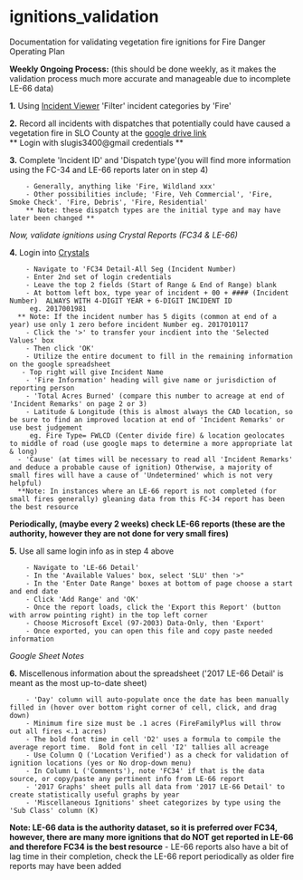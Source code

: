 # ignitions_validation
Documentation for validating vegetation fire ignitions for Fire Danger Operating Plan

**Weekly Ongoing Process:** 
(this should be done weekly, as it makes the validation process much more accurate and manageable due to incomplete LE-66 data)

   **1.** Using [Incident Viewer](http://incidents.slocountyfire.org/) 'Filter' incident categories by 'Fire'
  
   **2.** Record all incidents with dispatches that potentially could have caused a vegetation fire in SLO County at the [google drive link](https://docs.google.com/spreadsheets/d/1Q5jG-l3zrVk_KewulYnyV7hiYdzqAW0jLGpAjOuZw0g/edit?usp=sharing)  
    ** Login with slugis3400@gmail credentials **
  
   **3.** Complete 'Incident ID' and 'Dispatch type'(you will find more information using the FC-34 and LE-66 reports later on in step 4) 
   
        - Generally, anything like 'Fire, Wildland xxx'
        - Other possibilities include; 'Fire, Veh Commercial', 'Fire, Smoke Check'. 'Fire, Debris', 'Fire, Residential'
        ** Note: these dispatch types are the initial type and may have later been changed **
  
 *Now, validate ignitions using Crystal Reports (FC34 & LE-66)*
  
   **4.** Login into [Crystals](https://webrpt.fire.ca.gov/BOE/BI)
   
        - Navigate to 'FC34 Detail-All Seg (Incident Number)
        - Enter 2nd set of login credentials
        - Leave the top 2 fields (Start of Range & End of Range) blank
        - At bottom left box, type year of incident + 00 + #### (Incident Number)  ALWAYS WITH 4-DIGIT YEAR + 6-DIGIT INCIDENT ID
         eg. 2017001981
      ** Note: If the incident number has 5 digits (common at end of a year) use only 1 zero before incident Number eg. 2017010117
        - Click the '>' to transfer your incdient into the 'Selected Values' box
        - Then click 'OK'
        - Utilize the entire document to fill in the remaining information on the google spreadsheet
       - Top right will give Incident Name
        - 'Fire Information' heading will give name or jurisdiction of reporting person
        - 'Total Acres Burned' (compare this number to acreage at end of 'Incident Remarks' on page 2 or 3)
        - Latitude & Longitude (this is almost always the CAD location, so be sure to find an improved location at end of 'Incident Remarks' or use best judgement
         eg. Fire Type= FWLCD (Center divide fire) & location geolocates to middle of road (use google maps to determine a more appropriate lat & long)
      - 'Cause' (at times will be necessary to read all 'Incident Remarks' and deduce a probable cause of ignition) Otherwise, a majority of small fires will have a cause of 'Undetermined' which is not very helpful)
      **Note: In instances where an LE-66 report is not completed (for small fires generally) gleaning data from this FC-34 report has been the best resource 
      
**Periodically, (maybe every 2 weeks) check LE-66 reports (these are the authority, however they are not done for very small fires)**
     
   **5.** Use all same login info as in step 4 above
   
        - Navigate to 'LE-66 Detail'
        - In the 'Available Values' box, select 'SLU' then '>" 
        - In the 'Enter Date Range' boxes at bottom of page choose a start and end date
        - Click 'Add Range' and 'OK'
        - Once the report loads, click the 'Export this Report' (button with arrow pointing right) in the top left corner
        - Choose Microsoft Excel (97-2003) Data-Only, then 'Export'
        - Once exported, you can open this file and copy paste needed information
    
 *Google Sheet Notes*
 
   **6.** Miscellenous information about the spreadsheet ('2017 LE-66 Detail' is meant as the most up-to-date sheet)
   
        - 'Day' column will auto-populate once the date has been manually filled in (hover over bottom right corner of cell, click, and drag down)
        - Minimum fire size must be .1 acres (FireFamilyPlus will throw out all fires <.1 acres)
        - The bold font time in cell 'D2' uses a formula to compile the average report time.  Bold font in cell 'I2' tallies all acreage
        - Use Column Q ('Location Verified') as a check for validation of ignition locations (yes or No drop-down menu)
        - In Column L ('Comments'), note 'FC34' if that is the data source, or copy/paste any pertinent info from LE-66 report
        - '2017 Graphs' sheet pulls all data from '2017 LE-66 Detail' to create statistically useful graphs by year
        - 'Miscellaneous Ignitions' sheet categorizes by type using the 'Sub Class' column (K)
      
**Note: LE-66 data is the authority dataset, so it is preferred over FC34, however, there are many more ignitions that do NOT get reported in LE-66 and therefore FC34 is the best resource**
          - LE-66 reports also have a bit of lag time in their completion, check the LE-66 report periodically as older fire reports may have been added
